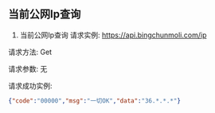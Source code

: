 ## 当前公网Ip查询
1. 当前公网Ip查询
请求实例: https://api.bingchunmoli.com/ip

请求方法: Get

请求参数: 无


请求成功实例:

```json
{"code":"00000","msg":"一切OK","data":"36.*.*.*"}
```